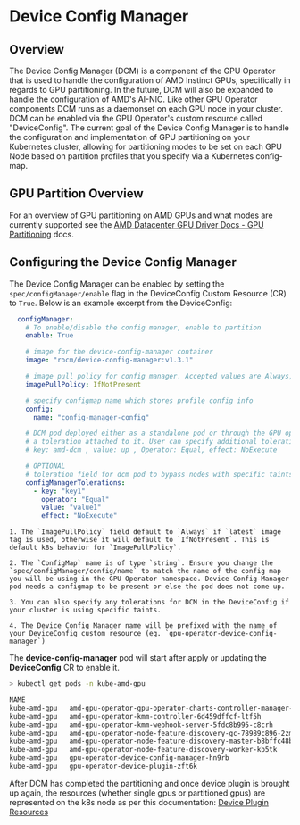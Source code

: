 # Device Config Manager

## Overview

The Device Config Manager (DCM) is a component of the GPU Operator that is used to handle the configuration of AMD Instinct GPUs, specifically in regards to GPU partitioning. In the future, DCM will also be expanded to handle the configuration of AMD's AI-NIC. Like other GPU Operator components DCM runs as a daemonset on each GPU node in your cluster. DCM can be enabled via the GPU Operator's custom resource called "DeviceConfig". The current goal of the Device Config Manager is to handle the configuration and implementation of GPU partitioning on your Kubernetes cluster, allowing for partitioning modes to be set on each GPU Node based on partition profiles that you specify via a Kubernetes config-map.

## GPU Partition Overview

For an overview of GPU partitioning on AMD GPUs and what modes are currently supported see the [AMD Datacenter GPU Driver Docs - GPU Partitioning](https://instinct.docs.amd.com/projects/amdgpu-docs/en/latest/gpu-partitioning/index.html) docs.

## Configuring the Device Config Manager

The Device Config Manager can be enabled by setting the `spec/configManager/enable` flag in the DeviceConfig Custom Resource (CR) to `True`. Below is an example excerpt from the DeviceConfig:

```yaml
  configManager:
    # To enable/disable the config manager, enable to partition
    enable: True

    # image for the device-config-manager container
    image: "rocm/device-config-manager:v1.3.1"

    # image pull policy for config manager. Accepted values are Always, IfNotPresent, Never
    imagePullPolicy: IfNotPresent

    # specify configmap name which stores profile config info
    config: 
      name: "config-manager-config"

    # DCM pod deployed either as a standalone pod or through the GPU operator will have 
    # a toleration attached to it. User can specify additional tolerations if required
    # key: amd-dcm , value: up , Operator: Equal, effect: NoExecute 

    # OPTIONAL
    # toleration field for dcm pod to bypass nodes with specific taints
    configManagerTolerations:
      - key: "key1"
        operator: "Equal" 
        value: "value1"
        effect: "NoExecute"

```

```{note}
1. The `ImagePullPolicy` field default to `Always` if `latest` image tag is used, otherwise it will default to `IfNotPresent`. This is default k8s behavior for `ImagePullPolicy`.

2. The `ConfigMap` name is of type `string`. Ensure you change the `spec/configManager/config/name` to match the name of the config map you will be using in the GPU Operator namespace. Device-Config-Manager pod needs a configmap to be present or else the pod does not come up.

3. You can also specify any tolerations for DCM in the DeviceConfig if your cluster is using specific taints.

4. The Device Config Manager name will be prefixed with the name of your DeviceConfig custom resource (eg. `gpu-operator-device-config-manager`)
```

The **device-config-manager** pod will start after apply or updating the **DeviceConfig** CR to enable it.

```bash
> kubectl get pods -n kube-amd-gpu

NAME                                                                            READY     STATUS    RESTARTS    AGE
kube-amd-gpu   amd-gpu-operator-gpu-operator-charts-controller-manager-6drmvl7   1/1     Running       0       3h14m
kube-amd-gpu   amd-gpu-operator-kmm-controller-6d459dffcf-ltf5h                  1/1     Running       0       3h14m
kube-amd-gpu   amd-gpu-operator-kmm-webhook-server-5fdc8b995-c8crh               1/1     Running       0       3h14m
kube-amd-gpu   amd-gpu-operator-node-feature-discovery-gc-78989c896-2zmnl        1/1     Running       0       3h14m
kube-amd-gpu   amd-gpu-operator-node-feature-discovery-master-b8bffc48b-xkqkx    1/1     Running       0       3h14m
kube-amd-gpu   amd-gpu-operator-node-feature-discovery-worker-kb5tk              1/1     Running       0       3h14m
kube-amd-gpu   gpu-operator-device-config-manager-hn9rb                          1/1     Running       0       3h14m
kube-amd-gpu   gpu-operator-device-plugin-zft6k                                  1/1     Running       0       3h14m
```

After DCM has completed the partitioning and once device plugin is brought up again, the resources (whether single gpus or partitioned gpus) are represented on the k8s node as per this documentation:
[Device Plugin Resources](../device_plugin/device-plugin.md)